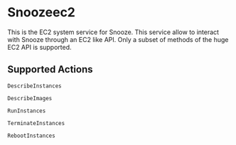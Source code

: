 Snoozeec2
=========

This is the EC2 system service for Snooze. This service allow to interact with Snooze through an EC2 like API.
Only a subset of methods of the huge EC2 API is supported.

## Supported Actions

`DescribeInstances` 

`DescribeImages`

`RunInstances`

`TerminateInstances`

`RebootInstances`

